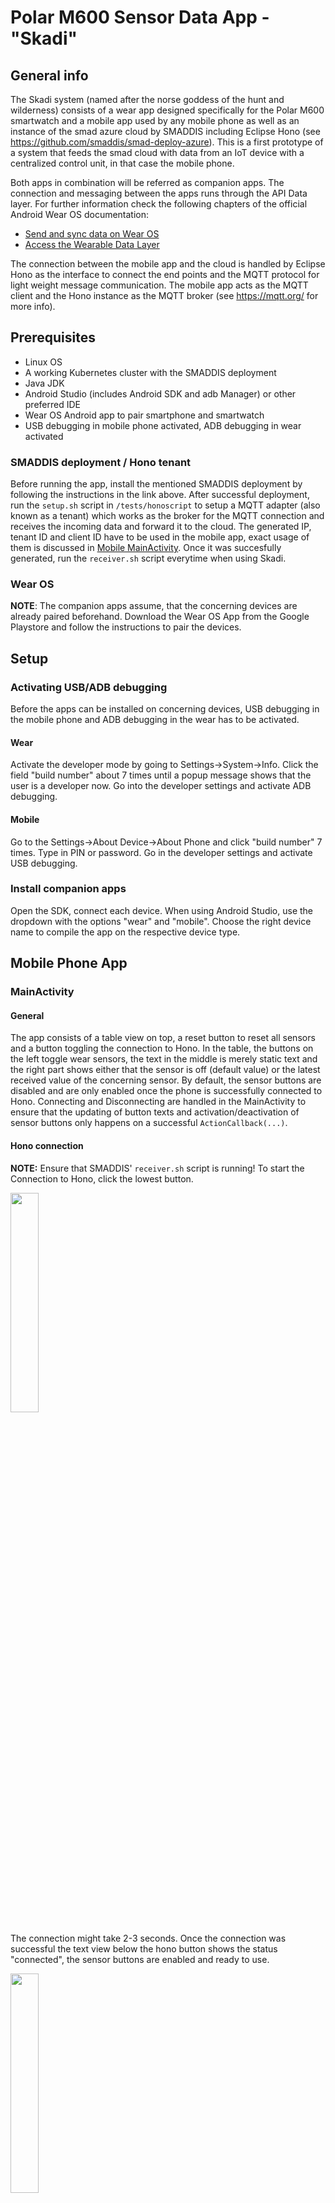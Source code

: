 # Polar M600 Sensor Data App - "Skadi"

## General info
The Skadi system (named after the norse goddess of the hunt and wilderness) consists of a wear app designed specifically for the Polar M600 smartwatch and a mobile app used by any mobile phone as well as an instance of the smad azure cloud by SMADDIS including Eclipse Hono (see https://github.com/smaddis/smad-deploy-azure). This is a first prototype of a system that feeds the smad cloud with data from an IoT device with a centralized control unit, in that case the mobile phone.

Both apps in combination will be referred as companion apps. The connection and messaging between the apps runs through the API Data layer. For further information check the following chapters of the official Android Wear OS documentation:
* [Send and sync data on Wear OS](https://developer.android.com/training/wearables/data/data-layer)
* [Access the Wearable Data Layer](https://developer.android.com/training/wearables/data/accessing)

The connection between the mobile app and the cloud is handled by Eclipse Hono as the interface to connect the end points and the MQTT protocol for light weight message communication. The mobile app acts as the MQTT client and the Hono instance as the MQTT broker (see https://mqtt.org/ for more info).

## Prerequisites
* Linux OS
* A working Kubernetes cluster with the SMADDIS deployment
* Java JDK
* Android Studio (includes Android SDK and adb Manager) or other preferred IDE 
* Wear OS Android app to pair smartphone and smartwatch
* USB debugging in mobile phone activated, ADB debugging in wear activated

### SMADDIS deployment / Hono tenant
Before running the app, install the mentioned SMADDIS deployment by following the instructions in the link above. After successful deployment, run the ``setup.sh`` script in ``/tests/honoscript`` to setup a MQTT adapter (also known as a tenant) which works as the broker for the MQTT connection and receives the incoming data and forward it to the cloud. The generated IP, tenant ID and client ID have to be used in the mobile app, exact usage of them is discussed in [Mobile MainActivity](#mqtt-client-and-credentials). Once it was succesfully generated, run the ``receiver.sh`` script everytime when using Skadi.

### Wear OS
**NOTE**: The companion apps assume, that the concerning devices are already paired beforehand.
Download the Wear OS App from the Google Playstore and follow the instructions to pair the devices.

## Setup

### Activating USB/ADB debugging
Before the apps can be installed on concerning devices, USB debugging in the mobile phone and ADB debugging in the wear has to be activated.

#### Wear
Activate the developer mode by going to Settings->System->Info. Click the field "build number" about 7 times until a popup message shows that the user is a developer now. Go into the developer settings and activate ADB debugging.

#### Mobile
Go to the Settings->About Device->About Phone and click "build number" 7 times. Type in PIN or password. Go in the developer settings and activate USB debugging.

### Install companion apps
Open the SDK, connect each device. When using Android Studio, use the dropdown with the options "wear" and "mobile". Choose the right device name to compile the app on the respective device type. 

## Mobile Phone App

### MainActivity

#### General
The app consists of a table view on top, a reset button to reset all sensors and a button toggling the connection to Hono. In the table, the buttons on the left toggle wear sensors, the text in the middle is merely static text and the right part shows either that the sensor is off (default value) or the latest received value of the concerning sensor. By default, the sensor buttons are disabled and are only enabled once the phone is successfully connected to Hono. Connecting and Disconnecting are handled in the MainActivity to ensure that the updating of button texts and activation/deactivation of sensor buttons only happens on a successful ``ActionCallback(...)``.

#### Hono connection
**NOTE:** Ensure that SMADDIS' ``receiver.sh`` script is running! To start the Connection to Hono, click the lowest button.

<img src="https://user-images.githubusercontent.com/70896815/146928959-22cd1cd9-abdb-4fe3-8cd9-8d09f8024180.jpg" width="30%">

The connection might take 2-3 seconds. Once the connection was successful the text view below the hono button shows the status "connected", the sensor buttons are enabled and ready to use.

<img src="https://user-images.githubusercontent.com/70896815/146928971-fc31a712-7047-4d51-82c1-c95f34845d6a.jpg" width="30%">

#### MQTT Client and Credentials
As mentioned, the generated IPs and IDs have to be added in the mobile app to register it as the MQTT client belonging to the generated MQTT adapter. Following string are important to note:

|String name|Description|
|--------|----------|
|MQTT_ADAPTER_IP_URI|URI of the MQTT adapter, has the format ``tcp://<ADAPTER_IP>:1883`` with 1883 as default port|
|TENANT_ID|Tenant ID is passed as an argument when connecting to the Hono server, corresponding to the broker ID| 
|CLIENT_DEVICE_ID|ID for the device that wants to act as the client connecting to the broker, also passed during connection handling|
|USERNAME|Hono requires any device to authenticate. User name is in the format ``CLIENT_DEVICE_ID@TENANT_ID``|
|PASSWORD|See in code. If password changes please contact the owners of the SMADDIS project|

#### Sensors and Activation / Deactivation
**NOTE:** Ensure that bluetooth is on! When in doubt, the Wear OS app shows whether the paired devices are connected.

Clicking a button makes the mobile app send a message to the wear app corresponding to the name of the sensor and toggles them on and off. For this prototype following sensors are available:
* Heart Rate
* Gyroscope
* Accelerator
* Light

Every sensor view has the initial value of a zero string "0" which is overwritten once the sensor sends its data. 

#### Reset Button
Pressing the Reset button the mobile app sends the string "reset" to turn off all sensors and reset the associated views and buttons.

#### Message Handling
The messages received by the wear are simply the current value of a sensor with a character as prefix to distinguish which sensor sent the message to the mobile app (more details in [Preprocession of Sensor Values and Prefixes](#preprocession-of-sensor-values-and-prefixes)).

Immediately after receiving a sensor value, the prefix is removed and forwarded to Hono via MQTT. To distinguish the type of messages for the MQTT broker, the message is sent (or published in terms of MQTT) with a topic as string. The SMADDIS deployment requires the topic to be in the format ``event/<TENANT_ID>/<CLIENT_DEVICE_ID>/topic``.

### PahoMQTTClient

Merely a helper class to bloat the MainActivity class a bit less. Holds additional connection and disconnection options as well as the method to publish received data to the MQTT broker. Subscribe/Unsubscribe functions of the MQTT protocol and therefore the corresponding methods are not needed for this application as the mobile phone doesn't receive messages from the MQTT broker.

### SendThread

This thread uses the Data Layer API, in which every device (including the mobile phone) that is connected via the Wear OS app is a Node. It gets all nodes connected to the current device and broadcasts the message via a uniquely identified path (``"/message_path"`` in this case). For this prototype it is assumed that the Polar m600 is the only node connected, so the broadcast does not matter.

## Wear App

### MainActivity

#### General
The app consists of a static table view with the name of each sensor on the left and its current values ("off" by default or when turned off by user input in the mobile app) as well as a basic info text. The app waits for the sensor buttons on the mobile app to be pushed.

![polar sensors_off](https://user-images.githubusercontent.com/70896815/146926377-4b4e64fc-8959-4f32-ac46-389b33f141c7.jpg)

After the app receives a message with the name of a sensor type ("heartRate","gyroscope","accelerator","light"), the associated sensor is toggled. On receiving "reset" as message the app is reset to default state.

![polar sensors_on](https://user-images.githubusercontent.com/70896815/147389556-1c2ebd4a-3772-42f9-89c5-7e18655b1447.jpg)

#### Preprocession of Sensor Values and Prefixes

Some of the sensors need preprocession before the data is sent to the mobile app. In case of the heart rate and light sensor, both output values are one-dimensional and do not need preprocessing (heart rate value is casted as Integer as it does not have any decimal number anyway).

The gyroscope and accelerator sensors produce 3-dimensional values on the x,y and z axis. For the prototype only their x-values were used. These sensors are very sensitive and change the sensor value on the slightest movement. To prevent a massive overload on messages and freezing the mobile app due to it, the app subtracts the old and new sensor value and only updates as well as sends it only on a more signifant change. For testing purposes the gyroscope's threshold value to change is over 1 and the accelerator's threshold is 2.

As mentioned in [Message Handling](#message-handling), the value is sent as a message via the Data Layer API with a prefix character to distinguish which sensor the data is from.

### AmbientCallback

If the display wear device is not touched for a while, it goes into the start screen again. To prevent it making the ``MainActivity`` implement the ``AmbientModeSupport.AmbientCallbackProvider`` class and attaching an instance of the ``AmbientController`` to it is sufficient to prevent this and make the app be always on:

``AmbientModeSupport.AmbientController ambientController = AmbientModeSupport.attach(this);``

### SendThread

same as [Mobile SendThread](#sendthread).

## Trouble shooting

### No popup in wear for giving permission over body sensors
Plugin the wear via usb cable. Open a terminal and run ``adb devices``. The device list should show a message like "no permissions (...) are your udev rules wrong?".

* Run ``lsusb``
* and find the entry of the polar watch. The IDs might be in the form of ``4e02:c003`` whereas ``4e02`` is the ``idVendor`` and ``c003`` the ``idProduct``
* Open an editor with ``sudo vim /etc/udev/rules.d/51-android.rules``
* Add ``SUBSYSTEM=="usb", ATTR{idVendor}=="4e02", ATTR{idProduct}=="c003", MODE="0666", GROUP="plugdev"``, save file
* Run ``sudo udevadm control --reload-rules``
* Running ``adb devices`` again should now have the device listed properly

### Connection to Hono is not working on the first try
Sometimes the connection does not work on the first try and fail with an immediate timeout. This is sadly a known isue of the PahoMQTTClient library. The second time should usually work out.

### Mobile phone app cannot connect to Hono 
Make sure you run the ``receiver.sh`` script from the SMADIS deployment and the generated IDs and IP are rightly set in the mobile app.

### Sensors are not reacting on Button click
Make sure that Bluetooth is activated on both paired devices during the use.

## Future work
* Always active mobile phone app to prevent the data flow stop when the screen turns off
* Refinements like error handling in case of connection losses between phone+hono or phone+wear
* Extension of mobile app and testing with more IoT devices (earables, wristband, ...)
